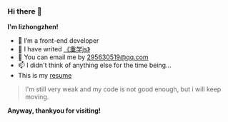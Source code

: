 ### Hi there 👋

**I'm lizhongzhen!**

- 🔭 I’m a front-end developer
- 🌱 I have writed <a href="https://github.com/lizhongzhen11/lizz-blog/issues/41">《重学js》</a>
- 💬 You can email me by 295630519@qq.com
- 📫 I didn't think of anything else for the time being...
- This is my <a href="https://github.com/lizhongzhen11/lizhongzhen11/issues/1">resume</a>

> I'm still very weak and my code is not good enough, but i will keep moving.

**Anyway, thankyou for visiting!**
